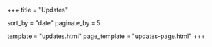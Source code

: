 +++
title = "Updates"

sort_by     = "date"
paginate_by = 5

template      = "updates.html"
page_template = "updates-page.html"
+++
